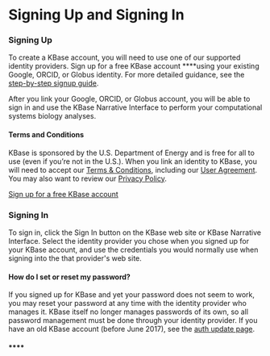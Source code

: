 # Signing Up and Signing In

### **Signing Up**

To create a KBase account, you will need to use one of our supported identity providers. Sign up for a free KBase account ****using your existing Google, ORCID, or Globus identity. For more detailed guidance, see the [step-by-step signup guide](step-by-step-signup-guide.md).

After you link your Google, ORCID, or Globus account, you will be able to sign in and use the KBase Narrative Interface to perform your computational systems biology analyses.

#### **Terms and Conditions**

KBase is sponsored by the U.S. Department of Energy and is free for all to use \(even if you’re not in the U.S.\). When you link an identity to KBase, you will need to accept our [Terms & Conditions](https://kbase.us/terms-and-conditions/), including our [User Agreement](http://kbase.us/user-agreement). You may also want to review our [Privacy Policy](http://kbase.us/privacy-policy).

[Sign up for a free KBase account](https://narrative.kbase.us/#signup)

### **Signing In**

To sign in, click the Sign In button on the KBase web site or KBase Narrative Interface. Select the identity provider you chose when you signed up for your KBase account, and use the credentials you would normally use when signing into the that provider's web site.

#### How do I set or reset my password?

If you signed up for KBase and yet your password does not seem to work, you may reset your password at any time with the identity provider who manages it. KBase itself no longer manages passwords of its own, so all password management must be done through your identity provider. If you have an old KBase account \(before June 2017\), see the [auth update page](https://kbase.us/auth-update-2017).

#### \*\*\*\*

